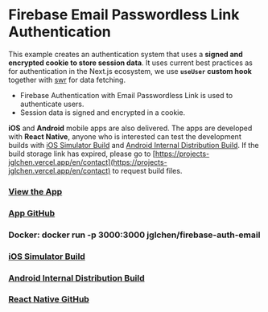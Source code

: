 # Firebase Email Passwordless Link Authentication

This example creates an authentication system that uses a **signed and encrypted cookie to store session data**. It uses current best practices as for authentication in the Next.js ecosystem, we use **`useUser` custom hook**  together with [swr](https://swr.vercel.app/) for data fetching.
   
- Firebase Authentication with Email Passwordless Link is used to authenticate users.
- Session data is signed and encrypted in a cookie.      


**iOS** and **Android** mobile apps are also delivered. The apps are developed with **React Native**, anyone who is interested can test the development builds with [iOS Simulator Build](https://expo.dev/accounts/jglchen/projects/firebase-auth-email/builds/0f15f092-b8d8-4bc1-ac03-bf703c0d3edd) and [Android Internal Distribution Build](https://expo.dev/accounts/jglchen/projects/firebase-auth-email/builds/fb497610-636a-48ef-8686-725e40d19ed1). If the build storage link has expired, please go to [https://projects-jglchen.vercel.app/en/contact](https://projects-jglchen.vercel.app/en/contact) to request build files.


### [View the App](https://firebase-auth-email.vercel.app)
### [App GitHub](https://github.com/jglchen/firebase-auth-email)
### Docker: docker run -p 3000:3000 jglchen/firebase-auth-email
### [iOS Simulator Build](https://expo.dev/accounts/jglchen/projects/firebase-auth-email/builds/0f15f092-b8d8-4bc1-ac03-bf703c0d3edd)
### [Android Internal Distribution Build](https://expo.dev/accounts/jglchen/projects/firebase-auth-email/builds/fb497610-636a-48ef-8686-725e40d19ed1)
### [React Native GitHub](https://github.com/jglchen/react-native-firebase-auth-email)

